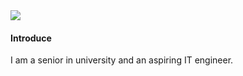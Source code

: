 <img src="https://capsule-render.vercel.app/api?type=waving&color=auto&height=250&section=header&text=Ongsiru's%20Profile&fontSize=50" />

#### Introduce
<p>I am a senior in university and an aspiring IT engineer.</p>
